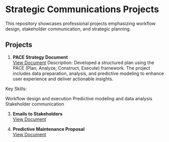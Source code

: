 # Strategic Communications Projects

This repository showcases professional projects emphasizing workflow design, stakeholder communication, and strategic planning.

## Projects
1. **PACE Strategy Document**  
   [View Document](./PACE_Strategy.pdf)
   Description:
Developed a structured plan using the PACE (Plan, Analyze, Construct, Execute) framework. The project includes data preparation, analysis, and predictive modeling to enhance user experience and deliver actionable insights.

Key Skills:

Workflow design and execution
Predictive modeling and data analysis
Stakeholder communication

3. **Emails to Stakeholders**  
   [View Document](./Stakeholder_Emails.pdf)

4. **Predictive Maintenance Proposal**  
   [View Document](./Maintenance_Proposal.pdf)
